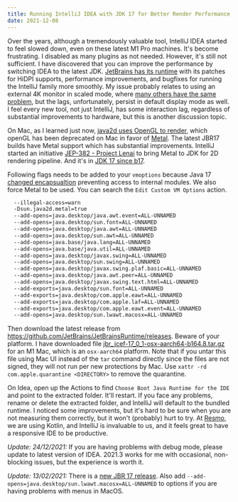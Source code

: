 ```yaml
---
title: Running IntelliJ IDEA with JDK 17 for Better Render Performance with Metal
date: 2021-12-08
--- 
```


Over the years, although a tremendously valuable tool, IntelliJ IDEA started to feel slowed down, even on these latest M1 Pro machines. It's become frustrating. I disabled as many plugins as not needed. However, it's still not sufficient. I have discovered that you can improve the performance by switching IDEA to the latest JDK. [JetBrains has its runtime](https://github.com/JetBrains/JetBrainsRuntime) with its patches for HiDPI supports, performance improvements, and bugfixes for running the IntelliJ family more smoothly. My issue probably relates to using an external 4K monitor in scaled mode, where [many others have the same problem](https://youtrack.jetbrains.com/issue/JBR-745), but the lags, unfortunately, persist in default display mode as well. I feel every new tool, not just IntelliJ, has some interaction lag, regardless of substantial improvements to hardware, but this is another discussion topic.

On Mac, as I learned just now, [java2d uses OpenGL to render](https://youtrack.jetbrains.com/issue/JBR-745), which openGL has been deprecated on Mac in favor of [Metal](https://developer.apple.com/metal/). The latest JBR17 builds have Metal support which has substantial improvements. IntelliJ started an initiative [JEP-382 - Project Lenai](https://blog.jetbrains.com/platform/2020/11/metal-for-intellij-platform/) to bring Metal to JDK for 2D rendering pipeline. And it's in [JDK 17 since b17](https://openjdk.java.net/jeps/382). 

Following flags needs to be added to your `vmoptions` because Java 17 [changed encapsualtion](https://www.infoq.com/news/2021/06/internals-encapsulated-jdk17/) preventing access to internal modules. We also force Metal to be used. You can search the `Edit Custom VM Options` action.

```sh
  --illegal-access=warn
  -Dsun.java2d.metal=true
  --add-opens=java.desktop/java.awt.event=ALL-UNNAMED
  --add-opens=java.desktop/sun.font=ALL-UNNAMED
  --add-opens=java.desktop/java.awt=ALL-UNNAMED
  --add-opens=java.desktop/sun.awt=ALL-UNNAMED
  --add-opens=java.base/java.lang=ALL-UNNAMED
  --add-opens=java.base/java.util=ALL-UNNAMED
  --add-opens=java.desktop/javax.swing=ALL-UNNAMED
  --add-opens=java.desktop/sun.swing=ALL-UNNAMED
  --add-opens=java.desktop/javax.swing.plaf.basic=ALL-UNNAMED
  --add-opens=java.desktop/java.awt.peer=ALL-UNNAMED
  --add-opens=java.desktop/javax.swing.text.html=ALL-UNNAMED
  --add-exports=java.desktop/sun.font=ALL-UNNAMED
  --add-exports=java.desktop/com.apple.eawt=ALL-UNNAMED
  --add-exports=java.desktop/com.apple.laf=ALL-UNNAMED
  --add-exports=java.desktop/com.apple.eawt.event=ALL-UNNAMED
  --add-opens=java.desktop/sun.lwawt.macosx=ALL-UNNAMED
```

Then download the latest release from https://github.com/JetBrains/JetBrainsRuntime/releases. Beware of your platform. I have downloaded file [jbr_jcef-17_0_1-osx-aarch64-b164.8.tar.gz](https://cache-redirector.jetbrains.com/intellij-jbr/jbr_jcef-17_0_1-osx-aarch64-b164.8.tar.gz) for an M1 Mac, which is an `osx-aarch64` platform. Note that if you untar this file using Mac UI instead of the `tar` command directly since the files are not signed, they will not run per new protections by Mac. Use `xattr -rd com.apple.quarantine <DIRECTORY>` to remove the quarantine. 

On Idea, open up the Actions to find `Choose Boot Java Runtime for the IDE` and point to the extracted folder. It'll restart. If you face any problems, rename or delete the extracted folder, and IntelliJ will default to the bundled runtime. I noticed some improvements, but it's hard to be sure when you are not measuring them correctly, but it won't (probably) hurt to try. At [Resmo](https://www.resmo.com), we are using Kotlin, and IntelliJ is invaluable to us, and it feels great to have a responsive IDE to be productive.

*Update: 24/12/2021:* If you are having problems with debug mode, please update to latest version of IDEA. 2021.3 works for me with occasional, non-blocking issues, but the experience is worth it.

*Update: 13/02/2021:* There is a [new JBR 17 release](https://github.com/JetBrains/JetBrainsRuntime/releases/tag/jbr17_0_2b315.1). Also add `--add-opens=java.desktop/sun.lwawt.macosx=ALL-UNNAMED` to options if you are having problems with menus in MacOS.